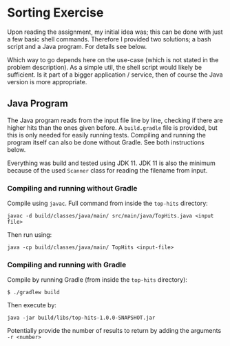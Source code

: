 # Sorting Exercise

Upon reading the assignment, my initial idea was; this can be done with just a few basic shell commands. Therefore
I provided two solutions; a bash script and a Java program. For details see below.

Which way to go depends here on the use-case (which is not stated in the problem description). As a simple util, the
shell script would likely be sufficient. Is it part of a bigger application / service, then of course the Java version
is more appropriate.

## Java Program

The Java program reads from the input file line by line, checking if there are higher hits than the ones given before.
A `build.gradle` file is provided, but this is only needed for easily running tests. Compiling and running the program
itself can also be done without Gradle. See both instructions below.

Everything was build and tested using JDK 11. JDK 11 is also the minimum because of the used `Scanner` class for reading
the filename from input.

### Compiling and running without Gradle

Compile using `javac`. Full command from inside the `top-hits` directory:

```
javac -d build/classes/java/main/ src/main/java/TopHits.java <input file>
```

Then run using:

```
java -cp build/classes/java/main/ TopHits <input-file>
```


### Compiling and running with Gradle

Compile by running Gradle (from inside the `top-hits` directory):

```
$ ./gradlew build
```

Then execute by:

```
java -jar build/libs/top-hits-1.0.0-SNAPSHOT.jar
```

Potentially provide the number of results to return by adding the arguments `-r <number>`
